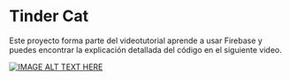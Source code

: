 # Tinder Cat

Este proyecto forma parte del videotutorial aprende a usar Firebase y puedes encontrar la explicación detallada del código en el siguiente video.


[![IMAGE ALT TEXT HERE](https://img.youtube.com/vi/JTq4HvHx1dA/0.jpg)](https://www.youtube.com/watch?v=JTq4HvHx1dA)

